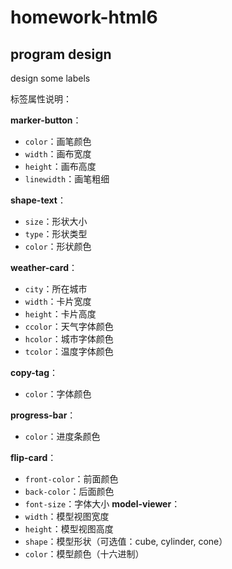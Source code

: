 # homework-html6
## program design
design some labels

标签属性说明：

**marker-button**：
- `color`：画笔颜色
- `width`：画布宽度
- `height`：画布高度
- `linewidth`：画笔粗细

**shape-text**：
- `size`：形状大小
- `type`：形状类型
- `color`：形状颜色

**weather-card**：
- `city`：所在城市
- `width`：卡片宽度
- `height`：卡片高度
- `ccolor`：天气字体颜色
- `hcolor`：城市字体颜色
- `tcolor`：温度字体颜色

**copy-tag**：
- `color`：字体颜色

**progress-bar**：
- `color`：进度条颜色

**flip-card**：
- `front-color`：前面颜色
- `back-color`：后面颜色
- `font-size`：字体大小
**model-viewer**：
- `width`：模型视图宽度
- `height`：模型视图高度
- `shape`：模型形状（可选值：cube, cylinder, cone）
- `color`：模型颜色（十六进制）
